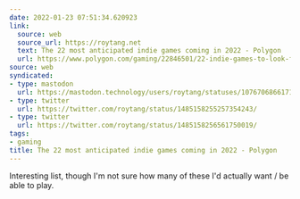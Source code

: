```yaml
---
date: 2022-01-23 07:51:34.620923
link:
  source: web
  source_url: https://roytang.net
  text: The 22 most anticipated indie games coming in 2022 - Polygon
  url: https://www.polygon.com/gaming/22846501/22-indie-games-to-look-forward-to-in-2022
source: web
syndicated:
- type: mastodon
  url: https://mastodon.technology/users/roytang/statuses/107670686617106779
- type: twitter
  url: https://twitter.com/roytang/status/1485158255257354243/
- type: twitter
  url: https://twitter.com/roytang/status/1485158256561750019/
tags:
- gaming
title: The 22 most anticipated indie games coming in 2022 - Polygon
---
```


Interesting list, though I'm not sure how many of these I'd actually want / be able to play.